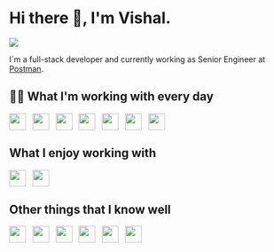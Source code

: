 # Hi there 👋, I'm Vishal.

<a href="https://github.com/VShingala" target="_blank"><img src="https://img.shields.io/badge/-VShingala-%23333?style=for-the-badge&logo=github&logoColor=white" target="_blank"></a> 

I´m a full-stack developer and currently working as Senior Engineer at [Postman](https://www.postman.com/home).

## 👨‍💻 What I'm working with every day

<img align="center" height="30" src="https://cdn.jsdelivr.net/gh/devicons/devicon/icons/github/github-original.svg" />&nbsp;&nbsp;
<img align="center" height="30" src="https://cdn.jsdelivr.net/gh/devicons/devicon/icons/bitbucket/bitbucket-original-wordmark.svg" />&nbsp;&nbsp;
<img align="center" height="30" src="https://cdn.jsdelivr.net/gh/devicons/devicon/icons/amazonwebservices/amazonwebservices-original.svg" />&nbsp;&nbsp;
<img align="center" height="30" src="https://cdn.jsdelivr.net/gh/devicons/devicon/icons/javascript/javascript-plain.svg">&nbsp;&nbsp;
<img align="center" height="30" src="https://cdn.jsdelivr.net/gh/devicons/devicon/icons/nodejs/nodejs-plain.svg">&nbsp;&nbsp;
<img align="center" height="30" src="https://cdn.jsdelivr.net/gh/devicons/devicon/icons/npm/npm-original-wordmark.svg" />&nbsp;&nbsp;
<img align="center" height="30" src="https://cdn.jsdelivr.net/gh/devicons/devicon/icons/react/react-original.svg">&nbsp;&nbsp;

## What I enjoy working with
 
<img align="center" height="30" src="https://cdn.jsdelivr.net/gh/devicons/devicon/icons/nodejs/nodejs-plain.svg">&nbsp;&nbsp;
<img align="center" height="30" src="https://cdn.jsdelivr.net/gh/devicons/devicon/icons/react/react-original.svg">&nbsp;&nbsp;
 
## Other things that I know well
 
<img align="center" height="30" src="https://cdn.jsdelivr.net/gh/devicons/devicon/icons/gitlab/gitlab-original.svg" />&nbsp;&nbsp;
<img align="center" height="30" src="https://cdn.jsdelivr.net/gh/devicons/devicon/icons/css3/css3-original.svg" />&nbsp;&nbsp;
<img align="center" height="30" src="https://cdn.jsdelivr.net/gh/devicons/devicon/icons/html5/html5-original.svg" />&nbsp;&nbsp;
<img align="center" height="30" src="https://cdn.jsdelivr.net/gh/devicons/devicon/icons/mysql/mysql-original.svg" />&nbsp;&nbsp;
<img align="center" height="30" src="https://cdn.jsdelivr.net/gh/devicons/devicon/icons/redis/redis-original.svg" />&nbsp;&nbsp;
<img align="center" height="30" src="https://cdn.jsdelivr.net/gh/devicons/devicon/icons/mocha/mocha-plain.svg" />&nbsp;&nbsp;
